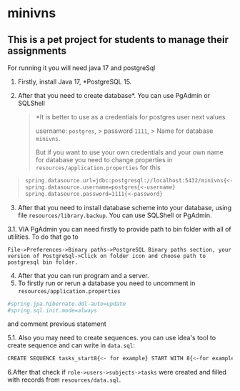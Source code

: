 # minivns

## This is a pet project for students to manage their assignments

For running it you will need java 17 and postgreSql

1. Firstly, install Java 17, *PostgreSQL 15.


2. After that you need to create database*. You can use PgAdmin or SQLShell

	>*It is better to use as a credentials for  postgres user next values 
	>
	>username: `postgres`,
        >
	>password `1111`,
        >
	>Name for database `minivns`.
	>
	>But if you want to use your own credentials and your own name for database you need to change properties in `resources/application.properties` for this
>
>```sh
>spring.datasource.url=jdbc:postgresql://localhost:5432/minivns{<-database name}
>spring.datasource.username=postgres{<-username}
>spring.datasource.password=1111{<-password}
>```
3. After that you need to install database scheme into your database, using file `resources/library.backup`. You can use SQLShell or PgAdmin.

3.1. VIA  PgAdmin you can need firstly to provide path to bin folder with all of utilities.
	To do that go to
	
```File->Preferences->Binary paths->PostgreSQL Binary paths section, your version of PostgreSql->Click on folder icon and choose path to postgresql bin folder.```

4. After that you can run program and a server.
5. To firstly run or rerun a database you need to uncomment in `resources/application.properties`
```sh
#spring.jpa.hibernate.ddl-auto=update
#spring.sql.init.mode=always 
```
   and comment previous statement

5.1. Also you may need  to create sequences. you can use  idea's tool to create sequence and can write in `data.sql`:	
```sh
CREATE SEQUENCE tasks_start8{<- for example} START WITH 8{<-for example} INCREMENT BY 1{<- for example} START 8 RESTART 8;
```
6.After that check if `role->users->subjects->tasks` were created and filled with records from `resources/data.sql`.
